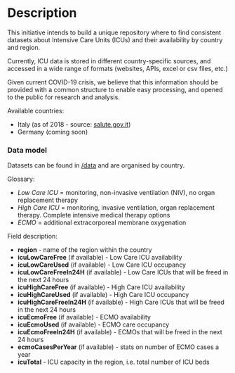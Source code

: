# Description

This initiative intends to build a unique repository where to find consistent datasets about Intensive Care Units (ICUs) and their availability by country and region.

Currently, ICU data is stored in different country-specific sources, and accessed in a wide range of formats (websites, APIs, excel or csv files, etc.)

Given current COVID-19 crisis, we believe that this information should be provided with a common structure to enable easy processing, and opened to the public for research and analysis.

Available countries:
* Italy (as of 2018 - source: [salute.gov.it](http://www.dati.salute.gov.it/dati/dettaglioDataset.jsp?menu=dati&idPag=96))
* Germany (coming soon)

### Data model

Datasets can be found in [/data](https://github.com/saccodd/intensive-care-unit-availability/tree/master/data) and are organised by country.

Glossary:
* *Low Care ICU* = monitoring, non-invasive ventilation (NIV), no organ replacement therapy
* *High Care ICU* = monitoring, invasive ventilation, organ replacement therapy. Complete intensive medical therapy options
* *ECMO* = additional extracorporeal membrane oxygenation

Field description:
* **region** - name of the region within the country
* **icuLowCareFree** (if available) - Low Care ICU availability
* **icuLowCareUsed** (if available) - Low Care ICU occupancy
* **icuLowCareFreeIn24H** (if available) - Low Care ICUs that will be freed in the next 24 hours
* **icuHighCareFree** (if available) - High Care ICU availability
* **icuHighCareUsed** (if available) - High Care ICU occupancy
* **icuHighCareFreeIn24H** (if available) - High Care ICUs that will be freed in the next 24 hours
* **icuEcmoFree** (if available) - ECMO availability
* **icuEcmoUsed** (if available) - ECMO care occupancy
* **icuEcmoFreeIn24H** (if available) - ECMOs that will be freed in the next 24 hours
* **ecmoCasesPerYear** (if available) - stats on number of ECMO cases a year
* **icuTotal** - ICU capacity in the region, i.e. total number of ICU beds
